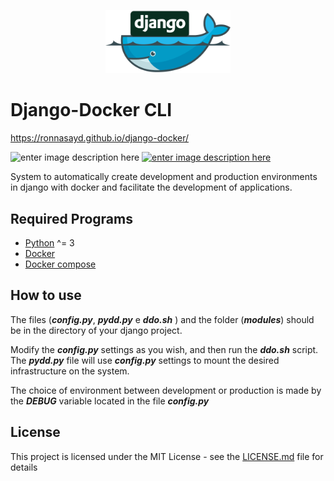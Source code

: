 ﻿
<p  align="center"><img  src="django-docker.png"  alt="django-docker"  width="200"/></p>

# Django-Docker CLI

https://ronnasayd.github.io/django-docker/

![enter image description here](https://travis-ci.org/Ronnasayd/django-docker.svg?branch=master) [![enter image description here](https://img.shields.io/badge/license-MIT-brightgreen.svg)](LICENSE.md)

System to automatically create development and production environments in django with docker and facilitate the development of applications.
## Required Programs
- [Python](https://www.python.org/) ^= 3
- [Docker](https://www.docker.com/)
- [Docker compose](https://docs.docker.com/compose/)
## How to use
The files (***config.py***, ***pydd.py*** e ***ddo.sh*** ) and the folder (***modules***) should be in the directory of your django project.

Modify the ***config.py*** settings as you wish, and then run the ***ddo.sh*** script. The ***pydd.py*** file will use ***config.py*** settings to mount the desired infrastructure on the system.

The choice of environment between development or production is made by the ***DEBUG*** variable located in the file ***config.py***

## License
This project is licensed under the MIT License - see the [LICENSE.md](LICENSE.md) file for details